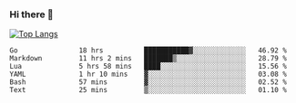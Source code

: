 ### Hi there 👋

<!--
**3Xpl0it3r/3Xpl0it3r** is a ✨ _special_ ✨ repository because its `README.md` (this file) appears on your GitHub profile.

Here are some ideas to get you started:

- 🔭 I’m currently working on ...
- 🌱 I’m currently learning ...
- 👯 I’m looking to collaborate on ...
- 🤔 I’m looking for help with ...
- 💬 Ask me about ...
- 📫 How to reach me: ...
- 😄 Pronouns: ...
- ⚡ Fun fact: ...
-->


[![Top Langs](https://github-readme-stats.vercel.app/api/top-langs/?username=3Xpl0it3r&layout=compact)](https://github.com/3Xpl0it3r/3Xpl0it3r)

<!--START_SECTION:waka-->

```text
Go               18 hrs          ███████████▓░░░░░░░░░░░░░   46.92 %
Markdown         11 hrs 2 mins   ███████▒░░░░░░░░░░░░░░░░░   28.79 %
Lua              5 hrs 58 mins   ████░░░░░░░░░░░░░░░░░░░░░   15.56 %
YAML             1 hr 10 mins    ▓░░░░░░░░░░░░░░░░░░░░░░░░   03.08 %
Bash             57 mins         ▓░░░░░░░░░░░░░░░░░░░░░░░░   02.52 %
Text             25 mins         ▒░░░░░░░░░░░░░░░░░░░░░░░░   01.10 %
```

<!--END_SECTION:waka-->
